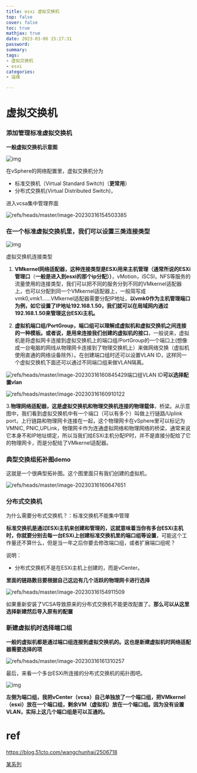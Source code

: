 ```yaml
---
title: esxi 虚拟交换机
top: false
cover: false
toc: true
mathjax: true
date: 2023-03-06 15:27:31
password:
summary:
tags:
- 虚拟交换机
- esxi
categories:
- 运维

---
```








# 虚拟交换机



### 添加管理标准虚拟交换机

**一般虚拟交换机示意图**

![img](https://raw.githubusercontent.com/kengerlwl/kengerlwl.github.io/refs/heads/master/image/39867dfe28a5c1f5410ca5adb6389560/b465da262814a9dfac29e83fbee9483b.png)



在vSphere的网络配置里，虚拟交换机分为

- 标准交换机（Virtual Standard Switch)（**更常用**）
- 分布式交换机(Virtual Distributed Switch)，

进入vcsa集中管理界面

![refs/heads/master/image-20230316154503385](https://raw.githubusercontent.com/kengerlwl/kengerlwl.github.io/refs/heads/master/image/39867dfe28a5c1f5410ca5adb6389560/4a6d90a62dc0af6d89c1bb544c9f3566.png)



### 在一个标准虚拟交换机里，我们可以设置三类连接类型

![img](https:////upload-refs/heads/master/images.jianshu.io/upload_refs/heads/master/images/9635611-366f1f1952a12f25.png?refs/heads/master/imageMogr2/auto-orient/strip|refs/heads/master/imageView2/2/w/1200/format/webp)

虚拟交换机连接类型

1. **VMkernel网络适配器，这种连接类型是ESXi用来主机管理（通常所说的ESXi管理口**（**一般是进入到esxi的那个ip分配））**，vMotion，iSCSI，NFS等服务的流量使用的连接类型，我们可以把不同的服务分到不同的VMkernel适配器上，也可以分配到同一个VMkernel适配器上，一般简写成vmk0,vmk1......VMkernel适配器需要分配IP地址，**以vmk0作为主机管理端口为例，如它设置了IP地址192.168.1.50，我们就可以在局域网内通过192.168.1.50来管理这台ESXi主机。**

2. **虚拟机端口组/PortGroup，端口组可以理解成虚拟机和虚拟交换机之间连接的一种模板。或者说，是用来连接我们创建的虚拟机的接口**，一般说来，虚拟机是将虚拟网卡连接到虚拟交换机上的端口组/PortGroup的一个端口上(想像成一台电脑的网线从物理网卡连接到了物理交换机上）来做网络交换（虚拟机使用直通的网络设备除外）。在创建端口组时还可以设置VLAN ID，这样同一个虚拟交换机下面还可以通过不同端口组来做VLAN隔离。

![refs/heads/master/image-20230316160845429](https://raw.githubusercontent.com/kengerlwl/kengerlwl.github.io/refs/heads/master/image/39867dfe28a5c1f5410ca5adb6389560/6c6a92927024f65a88cca8d4fad7f22f.png)端口组VLAN ID**可以选择配置vlan**

![refs/heads/master/image-20230316160910122](https://raw.githubusercontent.com/kengerlwl/kengerlwl.github.io/refs/heads/master/image/39867dfe28a5c1f5410ca5adb6389560/483a5482a72bfe818bd9713cae7944b4.png)

3.**物理网络适配器，这是虚拟交换机和物理交换机连接的物理载体**，桥梁。从示意图中，我们看到虚拟交换机中有一个端口（可以有多个）叫做上行链路/Uplink port，上行链路和物理网卡连接在一起，这个物理网卡在vSphere里可以标记为VMNIC, PNIC,UPLink，物理网卡作为连通虚拟网络和物理网络的桥梁，通常来说它本身不和IP地址绑定，所以当我们给ESXi主机分配IP时，并不是直接分配给了它的物理网卡，而是分配给了VMkernel适配器。





### 典型交换组拓补图demo

这就是一个很典型拓补图。这个图里面只有我们创建的虚拟机，

![refs/heads/master/image-20230316160647651](https://raw.githubusercontent.com/kengerlwl/kengerlwl.github.io/refs/heads/master/image/39867dfe28a5c1f5410ca5adb6389560/081b0e47cc682273bdbc4683d6e59043.png)





### 分布式交换机

为什么需要分布式交换机？：标准交换机不能集中管理

**标准交换机是通过ESXi主机来创建和管理的，这就意味着当你有多台ESXi主机时，你就要分别去每一台ESXi上创建标准交换机里的端口组等设置**，可能这个工作量还不算什么，但是当一年之后你要去修改端口组，或者扩展端口组呢？

说明：

- 分布式交换机不是在ESXi主机上创建的，而是vCenter。



**里面的链路数目要根据自己这边有几个活跃的物理网卡进行选择**

![refs/heads/master/image-20230316154911509](https://raw.githubusercontent.com/kengerlwl/kengerlwl.github.io/refs/heads/master/image/39867dfe28a5c1f5410ca5adb6389560/b4bef61fe608766a8e15219a48b14ce7.png)

如果重新安装了VCSA导致原来的分布式交换机不能更改配置了。**那么可以从这里选择新建然后导入原有的配置**



### 新建虚拟机时选择端口组

**一般的虚拟机都是通过端口组连接到虚拟交换机的。这也是新建虚拟机时网络适配器需要选择的项**

![refs/heads/master/image-20230316161310257](https://raw.githubusercontent.com/kengerlwl/kengerlwl.github.io/refs/heads/master/image/39867dfe28a5c1f5410ca5adb6389560/3e35190c5875333184f560446d9e7eb6.png)





最后，来看一个多台ESXi所连接的分布式交换机的拓扑图吧。

![img](https://raw.githubusercontent.com/kengerlwl/kengerlwl.github.io/refs/heads/master/image/39867dfe28a5c1f5410ca5adb6389560/4cc9c0ce047e4a7f0297631efeda56a4.png)

**左侧为端口组，我把vCenter（vcsa）自己单独放了一个端口组，把VMkernel（esxi）放在一个端口组，剩余VM（虚拟机）放在一个端口组。因为没有设置VLAN，实际上这几个端口组是可以互通的。**







# ref

https://blog.51cto.com/wangchunhai/2506718

[某系列](https://www.jianshu.com/u/1a53fa3b0b2f)